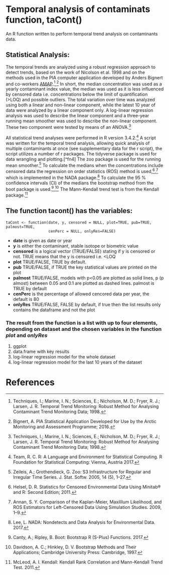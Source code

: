 # Temporal analysis of contaminats function, taCont()

An R function written to perform temporal trend analysis on contaminants data.

## Statistical Analysis:

The temporal trends are analyzed using a robust regression approach to detect trends, based on the work of Nicolson et al. 1998 and on the methods used in the PIA computer application developed by Anders Bignert and co-workers [AMAP](https://www.amap.no/documents/doc/pia-application-version-051113/1026).[^1],[^2] In short, the median concentration was used as a yearly contaminant index value, the median was used as it is less influenced by censored data i.e. concentrations below the limit of quantification (>LOQ) and possible outliers. The total variation over time was analyzed using both a linear and non-linear component, while the latest 10 year of data were analyzed by a linear component only. A log-linear regression analysis was used to describe the linear component and a three-year running mean smoother was used to describe the non-linear component. These two component were tested by means of an ANOVA.[^1]

All statistical trend analyses were performed in R version 3.4.2.[^3] A script was written for the temporal trend analysis, allowing quick analysis of multiple contaminants at once (see supplementary data for the r script), the script utilizes a number of r packages. The tidyverse package is used for data wrangling and plotting.[^fn4] The zoo package is used for the running mean smoother.[^5] To calculate the medians when the concentrations include censored data the regression on order statistics (ROS) method is used,[^6],[^7] which is implemented in the NADA package.[^8] To calculate the 95 % confidence intervals (CI) of the medians the bootstrap method from the boot package is used.[^9],[^10] The Mann-Kendall trend test is from the Kendall package.[^11]


## The function tacont() has the variables:

```
taCont <- function(date, y, censored = NULL, plot=TRUE, pub=TRUE, palmost=TRUE,
                   cenPerc = NULL, onlyRes=FALSE)
```

* **date** is given as date or year
* **y** is either the contaminant, stable isotope or biometric value
* **censored** is a logical vector (TRUE/FALSE) stating if y is censored or not. TRUE means that the y is censored i.e. <LOQ
* **plot** TRUE/FALSE, TRUE by default.
* **pub** TRUE/FALSE, if TRUE the key statistical values are printed on the plot
* **palmost** TRUE/FALSE, models with p<0.05 are plotted as solid lines, p (p almost) between 0.05 and 0.1 are plotted as dashed lines. palmost is TRUE by default
* **cenPerc** is the percentage of allowed cencored data per year, the default is 80
* **onlyRes** TRUE/FALSE, FALSE by default, if true then the list results only contains the dataframe and not the plot

### The result from the function is **a list with up to four elements**, depending on dataset and the chosen variables in the function *plot* and *onlyRes*

1. ggplot
2. data.frame with key results
3. log-linear regression model for the whole dataset
4. log-linear regression model for the last 10 years of the dataset

# References

[^1]: Techniques, I.; Marine, I. N.; Sciences, E.; Nicholson, M. D.; Fryer, R. J.; Larsen, J. R. Temporal Trend Monitoring: Robust Method for Analysing Contaminant Trend Monitoring Data; 1998.

[^2]: Bignert, A. PIA Statistical Application Developed for Use by the Arctic Monitoring and Assessment Programme; 2016.

[^3]: Team, R. C. R: A Language and Environment for Statistical Computing. R Foundation for Statistical Computing: Vienna, Austria 2017.

[^4]: Wickham, H. Tidyverse: Easily Install and Load the “Tidyverse.” 2017.

[^5]: Zeileis, A.; Grothendieck, G. Zoo: S3 Infrastructure for Regular and Irregular Time Series. J. Stat. Softw. 2005, 14 (5), 1–27.

[^6]: Helsel, D. R. Statistics for Censored Environmental Data Using Minitab® and R: Second Edition; 2011.

[^7]: Annan, S. Y. Comparison of the Kaplan-Meier, Maxilllum Likelihood, and ROS Estimators for Left-Censored Data Using Simulation Studies. 2009, 1–9.

[^8]: Lee, L. NADA: Nondetects and Data Analysis for Environmental Data. 2017.

[^9]: Canty, A.; Ripley, B. Boot: Bootstrap R (S-Plus) Functions. 2017.

[^10]: Davidson, A. C.; Hinkley, D. V. Bootstrap Methods and Their Applications; Cambridge University Press: Cambridge, 1997.

[^11]: McLeod, A. I. Kendall: Kendall Rank Correlation and Mann-Kendall Trend Test. 2011.
